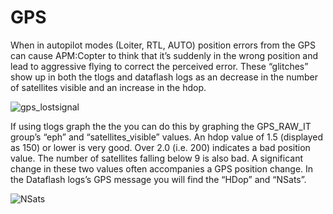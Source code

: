 # GPS

When in autopilot modes (Loiter, RTL, AUTO) position errors from the GPS can cause APM:Copter to think that it’s suddenly in the wrong position and lead to aggressive flying to correct the perceived error.  These “glitches” show up in both the tlogs and dataflash logs as an decrease in the number of satellites visible and an increase in the hdop.


![gps_lostsignal](../en/erleimg/GPS/GPS_lostsignal.png)

If using tlogs graph the the you can do this by graphing the GPS_RAW_IT group’s “eph” and “satellites_visible” values.  An hdop value of 1.5 (displayed as 150) or lower is very good.  Over 2.0 (i.e. 200) indicates a bad position value.  The number of satellites falling below 9 is also bad.  A significant change in these two values often accompanies a GPS position change. In the Dataflash logs’s GPS message you will find the “HDop” and “NSats”.

![NSats](../en/erleimg/GPS/GPS_NSats.png)
